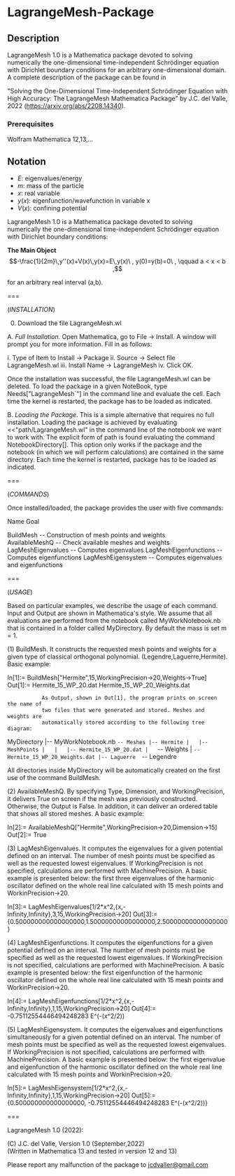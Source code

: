 # LagrangeMesh-Package

## Description
LagrangeMesh 1.0 is a Mathematica package devoted to solving numerically the one-dimensional time-independent Schrödinger equation with Dirichlet boundary conditions for an arbitrary one-dimensional domain.
A complete description of the package can be found in

"Solving the One-Dimensional Time-Independent Schrödinger Equation with 
      High Accuracy: The LagrangeMesh Mathematica Package"
                    by J.C. del Valle, 2022
                     (https://arxiv.org/abs/2208.14340).

             
### Prerequisites
Wolfram Mathematica 12,13,...

## Notation

   * $E$: eigenvalues/energy
   * $m$: mass of the particle
   * $x$: real variable
* $y(x)$: eigenfunction/wavefunction in variable x
* $V(x)$: confining potential




LagrangeMesh 1.0 is a Mathematica package devoted to solving numerically 
the one-dimensional time-independent Schrödinger equation with Dirichlet
boundary conditions:

**The Main Object**
     $$-\frac{1}{2m}\,y''(x)+V(x)\,y(x)=E\,y(x)\  , y(0)=y(b)=0\  , \qquad      a < x < b ,$$

for an arbitrary real interval (a,b). 

===

(*INSTALLATION*)

0. Download the file LagrangeMesh.wl

A. *Full Installation*. Open Mathematica, go to File -> Install.
   A window will prompt you for more information. Fill in as follows:

  i. Type of Item to Install -> Package
 ii. Source -> Select file LagrangeMesh.wl 
iii. Install Name -> LagrangeMesh
 iv. Click OK.

Once the installation was successful, the file LagrangeMesh.wl can be
deleted. To load the package in a given NoteBook, type Needs["LagrangeMesh`"] 
in the command line and evaluate the cell. Each time the kernel is restarted, 
the package has to be loaded as indicated.


B. *Loading the Package*. This is a simple alternative that requires no
   full installation. Loading the package is achieved by evaluating
   <<"path/LagrangeMesh.wl" in the command line of the notebook
   we want to work with. The explicit form of path is found evaluating
   the command NotebookDirectory[]. This option only works if the package
   and the notebook (in which we will perform calculations) are contained
   in the same directory. Each time the kernel is restarted, package has to be
   loaded as indicated.

===

(*COMMANDS*)

Once installed/loaded, the package provides the user with five commands:

Name                                    Goal

BuildMesh              --   Construction of mesh points and weights            
AvailableMeshQ         --   Check available meshes and weights
LagMeshEigenvalues     --   Computes eigenvalues
LagMeshEigenfunctions  --   Computes eigenfunctions
LagMeshEigensystem     --   Computes eigenvalues and eigenfunctions


===

(*USAGE*)

Based on particular examples, we describe the usage of each command. Input and Output
are shown in Mathematica's style. We assume that all evaluations are performed from the
notebook called MyWorkNotebook.nb that is contained in a folder called MyDirectory. By
default the mass is set m = 1.


(1) BuildMesh. It constructs the requested mesh points and weights for a given type 
               of classical orthogonal polynomial. (Legendre,Laguerre,Hermite).
               Basic example: 

 In[1]:= BuildMesh["Hermite",15,WorkingPrecision->20,Weights->True]
Out[1]:= Hermite_15_WP_20.dat
         Hermite_15_WP_20_Weights.dat 
                
               As Output, shown in Out[1], the program prints on screen the name of
               two files that were generated and stored. Meshes and weights are 
               automatically stored according to the following tree diagram:

 MyDirectory
 |-- MyWorkNotebook.nb
 `-- Meshes
     |-- Hermite
     |   |-- MeshPoints
     |   |   |-- Hermite_15_WP_20.dat
     |   `-- Weights
     |       `-- Hermite_15_WP_20_Weights.dat
     |-- Laguerre 
     `-- Legendre

All directories inside MyDirectory will be automatically created on the first use
of the command BuildMesh.       


(2) AvailableMeshQ. By specifying Type, Dimension, and WorkingPrecision, it delivers True on 
                    screen if the mesh was previously constructed. Otherwise, the Output
                    is False. In addition, it can deliver an ordered table that shows
                    all stored meshes. A basic example:

 In[2]:= AvailableMeshQ["Hermite",WorkingPrecision->20,Dimension->15]
Out[2]:= True
                                 



(3) LagMeshEigenvalues. It computes the eigenvalues for a given potential defined on
                        an interval. The number of mesh points must be specified as 
                        well as the requested lowest eigenvalues. If WorkingPrecision
                        is not specified, calculations are performed with MachinePrecision.
                        A basic example is presented below: the first three eigenvalues
                        of the harmonic oscillator defined on the whole real line
                        calculated with 15 mesh points and WorkinPrecision->20.

 In[3]:= LagMeshEigenvalues[1/2*x^2,{x,-Infinity,Infinity},3,15,WorkingPrecision->20]
Out[3]:= {0.500000000000000000,1.50000000000000000,2.50000000000000000}
          
 

(4) LagMeshEigenfunctions. It computes the eigenfunctions for a given potential defined on
                           an interval. The number of mesh points must be specified as 
                           well as the requested lowest eigenvalues. If WorkingPrecision
                           is not specified, calculations are performed with MachinePrecision.
                           A basic example is presented below: the first eigenfunction 
                           of the harmonic oscillator defined on the whole real line
                           calculated with 15 mesh points and WorkinPrecision->20.

 In[4]:= LagMeshEigenfunctions[1/2*x^2,{x,-Infinity,Infinity},1,15,WorkingPrecision->20]
Out[4]:= -0.75112554446494248283 E^(-(x^2/2))

(5) LagMeshEigensystem. It computes the eigenvalues and eigenfunctions simultaneously 
                        for a given potential defined on an interval. The number of mesh
                        points must be specified as well as the requested lowest eigenvalues.
                        If WorkingPrecision is not specified, calculations are performed with
                        MachinePrecision. A basic example is presented below: the first
                        eigenvalue and eigenfunction of the harmonic oscillator defined
                        on the whole real line calculated with 15 mesh points and
                        WorkinPrecision->20.

 In[5]:= LagMeshEigensystem[1/2*x^2,{x,-Infinity,Infinity},1,15,WorkingPrecision->20]
Out[5]:= {0.500000000000000000, -0.75112554446494248283 E^(-(x^2/2))}

===

LagrangeMesh 1.0 (2022):

(C) J.C. del Valle, Version 1.0 (September,2022)  
    (Written in Mathematica 13 and tested in version 12 and 13)

Please report any malfunction of the package to jcdvaller@gmail.com
